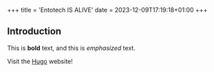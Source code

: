 +++
title = 'Entotech IS ALIVE'
date = 2023-12-09T17:19:18+01:00
+++

## Introduction

This is **bold** text, and this is *emphasized* text.

Visit the [Hugo](https://gohugo.io) website!